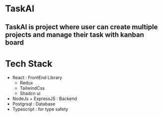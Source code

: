 # TaskAI

## TaskAI is project where user can create multiple projects and manage their task with kanban board

# Tech Stack
- React : FrontEnd Library
  - Redux
  - TailwindCss
  - Shadcn ui
- NodeJs + ExpressJS : Backend
- Postgrsql : Database
- Typescript : for type safety
